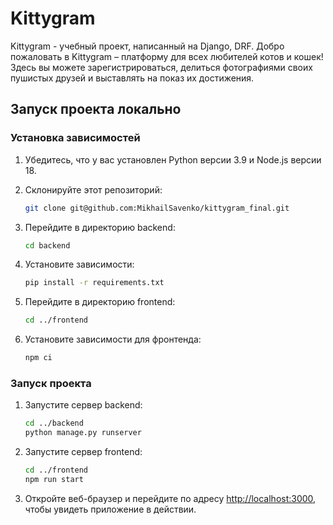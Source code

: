 # Kittygram
Kittygram - учебный проект, написанный на Django, DRF.
Добро пожаловать в Kittygram – платформу для всех любителей котов и кошек! Здесь вы можете зарегистрироваться, делиться фотографиями своих пушистых друзей и выставлять на показ их достижения.

## Запуск проекта локально

### Установка зависимостей

1. Убедитесь, что у вас установлен Python версии 3.9 и Node.js версии 18.
2. Склонируйте этот репозиторий:

    ```bash
    git clone git@github.com:MikhailSavenko/kittygram_final.git
    ```

3. Перейдите в директорию backend:

    ```bash
    cd backend
    ```

4. Установите зависимости:

    ```bash
    pip install -r requirements.txt
    ```

5. Перейдите в директорию frontend:

    ```bash
    cd ../frontend
    ```

6. Установите зависимости для фронтенда:

    ```bash
    npm ci
    ```

### Запуск проекта

1. Запустите сервер backend:

    ```bash
    cd ../backend
    python manage.py runserver
    ```

2. Запустите сервер frontend:

    ```bash
    cd ../frontend
    npm run start
    ```

3. Откройте веб-браузер и перейдите по адресу [http://localhost:3000](http://localhost:3000), чтобы увидеть приложение в действии.
